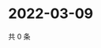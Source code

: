 # 2022-03-09

共 0 条

<!-- BEGIN WEIBO -->
<!-- 最后更新时间 Wed Mar 09 2022 07:12:00 GMT+0800 (China Standard Time) -->

<!-- END WEIBO -->
